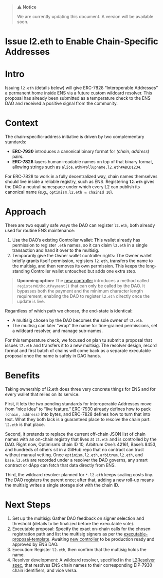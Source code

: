 > ⚠️ **Notice**
>
> We are currently updating this document. A version will be available soon.  
>

# Issue l2.eth to Enable Chain-Specific Addresses

# Intro

Issuing `l2.eth` (details below) will give ERC-7828 “Interoperable Addresses” a permanent home inside ENS via a future custom wildcard resolver. This proposal has already been submitted as a temperature check to the ENS DAO and received a positive signal from the community.


# Context

The chain-specific-address initiative is driven by two complementary standards:

- **ERC-7930** introduces a canonical binary format for *(chain, address)* pairs.
- **ERC-7828** layers human-readable names on top of that binary format, allowing strings such as `alice.eth@rollupname.l2.eth#ABCD1234`.

For ERC-7828 to work in a fully decentralized way, chain names themselves should live inside a reliable registry, such as ENS. Registering **`l2.eth`** gives the DAO a neutral namespace under which every L2 can publish its canonical name (e.g., `optimism.l2.eth ⇆ chainId 10`).

# Approach

There are two equally safe ways the DAO can register `l2.eth`, both already used for routine ENS maintenance:

1. Use the DAO’s existing Controller wallet: This wallet already has permission to register `.eth` names, so it can claim `l2.eth` in a single transaction and hand it over to the multisig.
2. Temporarily give the Owner wallet controller rights: The Owner wallet briefly grants itself permission, registers `l2.eth`, transfers the name to the multisig, and then removes its own permission. This keeps the long-standing Controller wallet untouched but adds one extra step.

> **Upcoming option:** The [new controller](https://github.com/ensdomains/ens-contracts/pull/438) introduces a method called `registerWithoutPayment()` that can only be called by the DAO. It bypasses both the payment and the minimum character length requirement, enabling the DAO to register `l2.eth` directly once the update is live.

Regardless of which path we choose, the end-state is identical:

- A multisig chosen by the DAO becomes the sole owner of `l2.eth`.
- The multisig can later “wrap” the name for fine-grained permissions, set a wildcard resolver, and manage sub-names.

For this temperature check, we focused on plan tu submit a proposal that issues `l2.eth` and transfers it to a new multisig. The resolver design, record format and first batch of chains will come back as a separate executable proposal once the name is safely in DAO hands.

# Benefits

Taking ownership of l2.eth does three very concrete things for ENS and for every wallet that relies on its service.

First, it lets the two pending standards for Interoperable Addresses move from “nice idea” to “live feature.”  ERC-7930 already defines how to pack `(chain, address)` into bytes, and ERC-7828 defines how to turn that into text.  What they both lack is a guaranteed place to resolve the chain part.  `l2.eth` is that place.

Second, it pretends to replace the current off-chain JSON list of chain names with an on-chain registry that lives at `l2.eth` and is controlled by the DAO.  Right now, Optimism’s chain ID 10, Arbitrum One’s 42161, Base’s 8453, and hundreds of others sit in a GitHub repo that no contract can trust without manual vetting.  Once `optimism.l2.eth`, `arbitrum.l2.eth`, and `base.l2.eth` are recorded under a resolver the DAO governs, any smart contract or dApp can fetch that data directly from ENS.

Third, the wildcard resolver planned for `*.l2.eth` keeps scaling costs tiny.  The DAO registers the parent once; after that, adding a new roll-up means the multisig writes a single storage slot with the chain ID.

# Next Steps

1. Set up the multisig: Gather DAO feedback on signer selection and threshold (details to be finalized before the executable vote).
2. Executable proposal: Specify the exact on-chain calls for the chosen registration path and list the multisig signers as per the [executable-proposal-template](https://github.com/ensdomains/docs/blob/master/src/public/governance/executable-proposal-template.md). Awaiting [new controller](https://github.com/ensdomains/ens-contracts/pull/438) to be production ready and approved by ENS DAO.
3. Execution: Register `l2.eth`, then confirm that the multisig holds the name.
4. Resolver development: A wildcard resolver, specified in the [L2Resolver spec](specs/addresses/L2Resolver.md), that resolves ENS chain names to their corresponding EIP-7930 chain identifiers, and vice versa.
